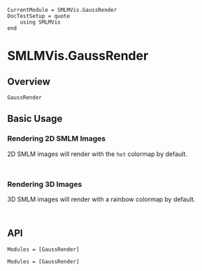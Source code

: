 ```@meta
CurrentModule = SMLMVis.GaussRender
DocTestSetup = quote
    using SMLMVis
end
```

# SMLMVis.GaussRender

## Overview

```@docs
GaussRender
```

## Basic Usage

### Rendering 2D SMLM Images

2D SMLM images will render with the `hot` colormap by default.  

```julia



```

### Rendering 3D Images

3D SMLM images will render with a rainbow colormap by default. 
```julia



```





## API

```@index
Modules = [GaussRender]
```

```@autodocs
Modules = [GaussRender]
```
